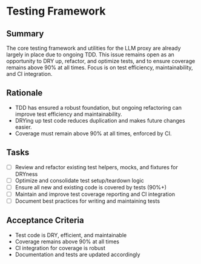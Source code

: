 # Testing Framework

## Summary
The core testing framework and utilities for the LLM proxy are already largely in place due to ongoing TDD. This issue remains open as an opportunity to DRY up, refactor, and optimize tests, and to ensure coverage remains above 90% at all times. Focus is on test efficiency, maintainability, and CI integration.

## Rationale
- TDD has ensured a robust foundation, but ongoing refactoring can improve test efficiency and maintainability.
- DRYing up test code reduces duplication and makes future changes easier.
- Coverage must remain above 90% at all times, enforced by CI.

## Tasks
- [ ] Review and refactor existing test helpers, mocks, and fixtures for DRYness
- [ ] Optimize and consolidate test setup/teardown logic
- [ ] Ensure all new and existing code is covered by tests (90%+)
- [ ] Maintain and improve test coverage reporting and CI integration
- [ ] Document best practices for writing and maintaining tests

## Acceptance Criteria
- Test code is DRY, efficient, and maintainable
- Coverage remains above 90% at all times
- CI integration for coverage is robust
- Documentation and tests are updated accordingly 